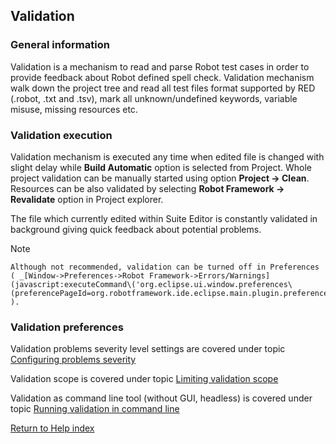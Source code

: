 ## Validation

### General information

Validation is a mechanism to read and parse Robot test cases in order to
provide feedback about Robot defined spell check. Validation mechanism walk
down the project tree and read all test files format supported by RED (.robot,
.txt and .tsv), mark all unknown/undefined keywords, variable misuse, missing
resources etc.  

### Validation execution

Validation mechanism is executed any time when edited file is changed with
slight delay while **Build Automatic** option is selected from Project. Whole
project validation can be manually started using option **Project -> Clean**.  
Resources can be also validated by selecting **Robot Framework -> Revalidate**
option in Project explorer.  

The file which currently edited within Suite Editor is constantly validated in
background giving quick feedback about potential problems.

Note

    Although not recommended, validation can be turned off in Preferences ( _[Window->Preferences->Robot Framework->Errors/Warnings](javascript:executeCommand\('org.eclipse.ui.window.preferences\(preferencePageId=org.robotframework.ide.eclipse.main.plugin.preferences.validation\)'\))_ ). 

### Validation preferences

Validation problems severity level settings are covered under topic
[Configuring problems severity](validation/validation_preferences.md)

Validation scope is covered under topic [Limiting validation
scope](validation/scope.md)

Validation as command line tool (without GUI, headless) is covered under topic
[Running validation in command line](validation/headless.md)

[Return to Help index](http://nokia.github.io/RED/help/)
